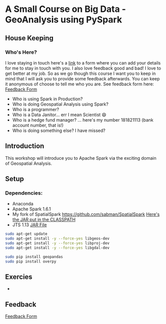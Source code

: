 # A Small Course on Big Data - GeoAnalysis using PySpark

## House Keeping

### Who's Here?

I love staying in touch here's a [link](...) to a form where you can add your details for me to stay in touch with you. I also love feedback good and bad! I love to get better at my job. So as we go though this course I want you to keep in mind that I will ask you to provide some feedback afterwards. You can keep it anonymous of choose to tell me who you are. See feedback form here: [Feedback Form](...)

* Who is using Spark in Production?
* Who is doing Geospatial Analysis using Spark?
* Who is a programmer?
* Who is a Data Janitor... err I mean Scientist :smile:
* Who is a hedge fund manager? ... here's my number 181821113 (bank account number, that is!)
* Who is doing something else? I have missed?

## Introduction

This workshop will introduce you to Apache Spark via the exciting domain of Geospatial Analysis.

## Setup

### Dependencies:

* Anaconda
* Apache Spark 1.6.1
* My fork of SpatialSpark https://github.com/sabman/SpatialSpark [Here's the JAR put in the CLASSPATH](https://dl.dropboxusercontent.com/u/96303065/spark-workshop/spatial-spark_2.10-1.1.1-beta-SNAPSHOT.jar)
* JTS 1.13 [JAR File](https://dl.dropboxusercontent.com/u/96303065/spark-workshop/jts-1.13.jar)

```sh
sudo apt-get update
sudo apt-get install -y --force-yes libgeos-dev
sudo apt-get install -y --force-yes libproj-dev
sudo apt-get install -y --force-yes libgdal-dev

sudo pip install geopandas
sudo pip install overpy
```

## Exercies

*


## Feedback

[Feedback Form](...)
